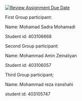 [![Review Assignment Due Date](https://classroom.github.com/assets/deadline-readme-button-22041afd0340ce965d47ae6ef1cefeee28c7c493a6346c4f15d667ab976d596c.svg)](https://classroom.github.com/a/iDQJgb-p)

First Group participant: 

Name: Mohamad Sadra Mohamadi

Student id: 403106668

Second Group participant: 

Name: Mohammad Amin Zeinaliyan

Student id: 403106057

Third Group participant;

Name: Mohammad reza iranshahi

student id: 403105747
